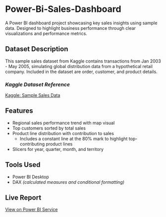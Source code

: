 # Power-Bi-Sales-Dashboard
A Power BI dashboard project showcasing key sales insights using sample data. Designed to highlight business performance through clear visualizations and performance metrics.


## Dataset Description
This sample sales dataset from Kaggle contains transactions from Jan 2003 - May 2005, simulating global distribution data from a hypothetical retail company. Included in the dataset are order, customer, and product details.

### *Kaggle Dataset Reference*
[Kaggle: Sample Sales Data](https://www.kaggle.com/datasets/kyanyoga/sample-sales-data?resource=download)

## Features
- Regional sales performance trend with map visual
- Top customers sorted by total sales
- Product line distribution with contribution to sales
  - Includes a constant line at the 80% mark to highlight top-contributing product lines
- Slicers for year, quarter, month, and territory

## Tools Used
- Power BI Desktop
- DAX _(calculated measures and conditional formatting)_

## Live Report
[View on Power BI Service](#) <!-- Replace with actual link once published -->


